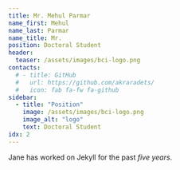```yaml
---
title: Mr. Mehul Parmar
name_first: Mehul
name_last: Parmar
name_title: Mr.
position: Doctoral Student
header:
  teaser: /assets/images/bci-logo.png
contacts:
  # - title: GitHub
  #   url: https://github.com/akraradets/
  #   icon: fab fa-fw fa-github
sidebar:
  - title: "Position"
    image: /assets/images/bci-logo.png
    image_alt: "logo"
    text: Doctoral Student
idx: 2
---
```

Jane has worked on Jekyll for the past *five years*.